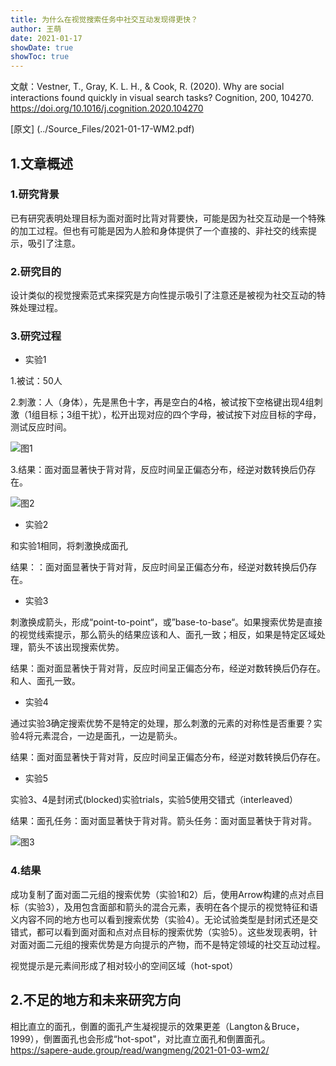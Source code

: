 ```yaml
---
title: 为什么在视觉搜索任务中社交互动发现得更快？
author: 王萌
date: 2021-01-17
showDate: true
showToc: true
---
```


文献：Vestner, T., Gray, K. L. H., & Cook, R. (2020). Why are social interactions found quickly in visual search tasks? Cognition, 200, 104270. https://doi.org/10.1016/j.cognition.2020.104270

[原文] (../Source_Files/2021-01-17-WM2.pdf)

## 1.文章概述

### 1.研究背景

已有研究表明处理目标为面对面时比背对背要快，可能是因为社交互动是一个特殊的加工过程。但也有可能是因为人脸和身体提供了一个直接的、非社交的线索提示，吸引了注意。

### 2.研究目的

设计类似的视觉搜索范式来探究是方向性提示吸引了注意还是被视为社交互动的特殊处理过程。

### 3.研究过程

- 实验1

1.被试：50人

2.刺激：人（身体），先是黑色十字，再是空白的4格，被试按下空格键出现4组刺激（1组目标；3组干扰），松开出现对应的四个字母，被试按下对应目标的字母，测试反应时间。

![图1](../Supporting_Information/2021-01-17-WM2-fig1.png)

3.结果：面对面显著快于背对背，反应时间呈正偏态分布，经逆对数转换后仍存在。

![图2](../Supporting_Information/2021-01-17-WM2-fig2.png)


- 实验2

和实验1相同，将刺激换成面孔

结果：：面对面显著快于背对背，反应时间呈正偏态分布，经逆对数转换后仍存在。

- 实验3

刺激换成箭头，形成“point-to-point“，或”base-to-base“。如果搜索优势是直接的视觉线索提示，那么箭头的结果应该和人、面孔一致；相反，如果是特定区域处理，箭头不该出现搜索优势。

结果：面对面显著快于背对背，反应时间呈正偏态分布，经逆对数转换后仍存在。和人、面孔一致。

- 实验4

通过实验3确定搜索优势不是特定的处理，那么刺激的元素的对称性是否重要？实验4将元素混合，一边是面孔，一边是箭头。

结果：面对面显著快于背对背，反应时间呈正偏态分布，经逆对数转换后仍存在。

- 实验5

实验3、4是封闭式(blocked)实验trials，实验5使用交错式（interleaved）

结果：面孔任务：面对面显著快于背对背。箭头任务：面对面显著快于背对背。

![图3](../Supporting_Information/2021-01-17-WM2-fig3.png)


### 4.结果

成功复制了面对面二元组的搜索优势（实验1和2）后，使用Arrow构建的点对点目标（实验3），及用包含面部和箭头的混合元素，表明在各个提示的视觉特征和语义内容不同的地方也可以看到搜索优势（实验4）。无论试验类型是封闭式还是交错式，都可以看到面对面和点对点目标的搜索优势（实验5）。这些发现表明，针对面对面二元组的搜索优势是方向提示的产物，而不是特定领域的社交互动过程。

视觉提示是元素间形成了相对较小的空间区域（hot-spot）

## 2.不足的地方和未来研究方向

相比直立的面孔，倒置的面孔产生凝视提示的效果更差（Langton＆Bruce，1999），倒置面孔也会形成“hot-spot"，对比直立面孔和倒置面孔。 https://sapere-aude.group/read/wangmeng/2021-01-03-wm2/
